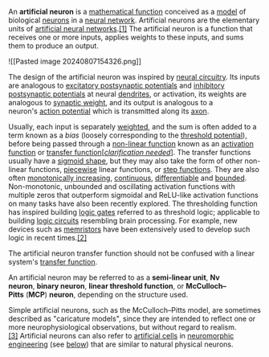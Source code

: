 An **artificial neuron** is a [mathematical function](https://en.wikipedia.org/wiki/Function_(mathematics) "Function (mathematics)") conceived as a [model](https://en.wikipedia.org/wiki/Mathematical_model "Mathematical model") of biological [neurons](https://en.wikipedia.org/wiki/Neuron "Neuron") in a [neural network](https://en.wikipedia.org/wiki/Neural_network "Neural network"). Artificial neurons are the elementary units of [artificial neural networks](https://en.wikipedia.org/wiki/Artificial_neural_network "Artificial neural network").[[1]](https://en.wikipedia.org/wiki/Artificial_neuron#cite_note-1) The artificial neuron is a function that receives one or more inputs, applies weights to these inputs, and sums them to produce an output.

![[Pasted image 20240807154326.png]]

The design of the artificial neuron was inspired by [neural circuitry](https://en.wikipedia.org/wiki/Neural_circuitry "Neural circuitry"). Its inputs are analogous to [excitatory postsynaptic potentials](https://en.wikipedia.org/wiki/Excitatory_postsynaptic_potential "Excitatory postsynaptic potential") and [inhibitory postsynaptic potentials](https://en.wikipedia.org/wiki/Inhibitory_postsynaptic_potential "Inhibitory postsynaptic potential") at neural [dendrites](https://en.wikipedia.org/wiki/Dendrite "Dendrite"), or activation, its weights are analogous to [synaptic weight](https://en.wikipedia.org/wiki/Synaptic_weight "Synaptic weight"), and its output is analogous to a neuron's [action potential](https://en.wikipedia.org/wiki/Action_potential "Action potential") which is transmitted along its [axon](https://en.wikipedia.org/wiki/Axon "Axon").

Usually, each input is separately [weighted](https://en.wikipedia.org/wiki/Weighting "Weighting"), and the sum is often added to a term known as a _bias_ (loosely corresponding to the [threshold potential](https://en.wikipedia.org/wiki/Threshold_potential "Threshold potential")), before being passed through a [non-linear function](https://en.wikipedia.org/wiki/Non-linear_function "Non-linear function") known as an [activation function](https://en.wikipedia.org/wiki/Activation_function "Activation function") or [transfer function](https://en.wikipedia.org/wiki/Transfer_function "Transfer function")[_[clarification needed](https://en.wikipedia.org/wiki/Wikipedia:Please_clarify "Wikipedia:Please clarify")_]. The transfer functions usually have a [sigmoid shape](https://en.wikipedia.org/wiki/Sigmoid_function "Sigmoid function"), but they may also take the form of other non-linear functions, [piecewise](https://en.wikipedia.org/wiki/Piecewise "Piecewise") linear functions, or [step functions](https://en.wikipedia.org/wiki/Artificial_neuron#Step_function). They are also often [monotonically increasing](https://en.wikipedia.org/wiki/Monotonic_function "Monotonic function"), [continuous](https://en.wikipedia.org/wiki/Continuous_function "Continuous function"), [differentiable](https://en.wikipedia.org/wiki/Differentiable_function "Differentiable function") and [bounded](https://en.wikipedia.org/wiki/Bounded_function "Bounded function"). Non-monotonic, unbounded and oscillating activation functions with multiple zeros that outperform sigmoidal and ReLU-like activation functions on many tasks have also been recently explored. The thresholding function has inspired building [logic gates](https://en.wikipedia.org/wiki/Logic_gate "Logic gate") referred to as threshold logic; applicable to building [logic circuits](https://en.wikipedia.org/wiki/Logic_circuit "Logic circuit") resembling brain processing. For example, new devices such as [memristors](https://en.wikipedia.org/wiki/Memristor "Memristor") have been extensively used to develop such logic in recent times.[[2]](https://en.wikipedia.org/wiki/Artificial_neuron#cite_note-2)

The artificial neuron transfer function should not be confused with a linear system's [transfer function](https://en.wikipedia.org/wiki/Transfer_function "Transfer function").

An artificial neuron may be referred to as a **semi-linear unit**, **Nv neuron**, **binary neuron**, **linear threshold function**, or **McCulloch–Pitts** (**MCP**) **neuron**, depending on the structure used.

Simple artificial neurons, such as the McCulloch–Pitts model, are sometimes described as "caricature models", since they are intended to reflect one or more neurophysiological observations, but without regard to realism.[[3]](https://en.wikipedia.org/wiki/Artificial_neuron#cite_note-3) Artificial neurons can also refer to [artificial cells](https://en.wikipedia.org/wiki/Artificial_cell "Artificial cell") in [neuromorphic engineering](https://en.wikipedia.org/wiki/Neuromorphic_engineering "Neuromorphic engineering") (see [below](https://en.wikipedia.org/wiki/Artificial_neuron#Physical_artificial_cells)) that are similar to natural physical neurons.
